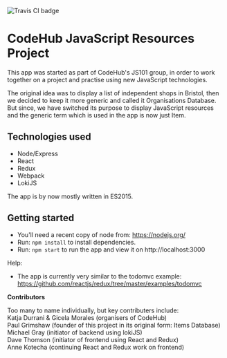 ![Travis CI badge](https://travis-ci.org/CodeHubOrg/organisations-database.svg?branch=master)

# CodeHub JavaScript Resources Project

This app was started as part of CodeHub's JS101 group, in order to work together on a project and practise using new JavaScript technologies.    
     
The original idea was to display a list of independent shops in Bristol, then we decided to keep it more generic and called it Organisations Database. But since, we have switched its purpose to display JavaScript resources and the generic term which is used in the app is now just Item.     

## Technologies used
* Node/Express
* React
* Redux
* Webpack
* LokiJS

The app is by now mostly written in ES2015.

## Getting started

* You'll need a recent copy of node from: https://nodejs.org/
* Run: `npm install` to install dependencies.
* Run: `npm start` to run the app and view it on http://localhost:3000

Help:
- The app is currently very similar to the todomvc example: https://github.com/reactjs/redux/tree/master/examples/todomvc

**Contributors**

Too many to name individually, but key contributers include:    
Katja Durrani & Gicela Morales (organisers of CodeHub)      
Paul Grimshaw (founder of this project in its original form: Items Database)     
Michael Gray (initiator of backend using lokiJS)    
Dave Thomson (initiator of frontend using React and Redux)  
Anne Kotecha (continuing React and Redux work on frontend)  
